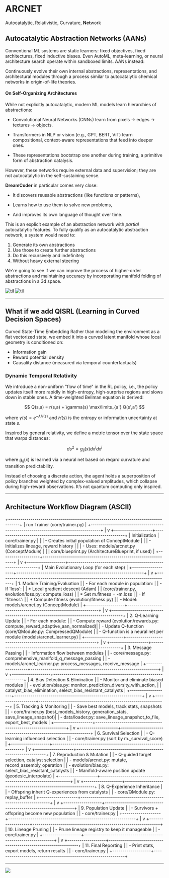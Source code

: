 # ARCNET
Autocatalytic, Relativistic, Curvature, **Net**work

## Autocatalytic Abstraction Networks (AANs)


Conventional ML systems are static learners: fixed objectives, fixed architectures, fixed inductive biases. Even AutoML, meta-learning, or neural architecture search operate within sandboxed limits. AANs instead:

Continuously evolve their own internal abstractions, representations, and architectural modules through a process similar to autocatalytic chemical networks in origin-of-life theories.

#### On Self-Organizing Architectures
While not explicitly autocatalytic, modern ML models learn hierarchies of abstractions:

- Convolutional Neural Networks (CNNs) learn from pixels -> edges -> textures -> objects.

- Transformers in NLP or vision (e.g., GPT, BERT, ViT) learn compositional, context-aware representations that feed into deeper ones.

- These representations bootstrap one another during training, a primitive form of abstraction catalysis.

However, these networks require external data and supervision; they are not autocatalytic in the self-sustaining sense.

**DreamCoder** in particular comes very close:
- It discovers reusable abstractions (like functions or patterns),

- Learns how to use them to solve new problems,

- And improves its own language of thought over time.

This is an explicit example of an abstraction network with *partial* autocatalytic features. To fully qualify as an autocatalytic abstraction network, a system would need to:

1. Generate its own abstractions
2. Use those to create further abstractions
3. Do this recursively and indefinitely
4. Without heavy external steering

We're going to see if we can improve the process of higher-order abstractions and maintaining accuracy by incorporating manifold folding of abstractions in a 3d space. 

![til](examples/lineage_evolution.gif)
![til](examples/lineage_evolution_3d_depth.gif)

***
## What if we add QISRL (Learning in Curved Decision Spaces)

Curved State-Time Embedding
Rather than modeling the environment as a flat vectorized state, we embed it into a curved latent manifold whose local geometry is conditioned on:

- Information gain
- Reward potential density
- Causality distance (measured via temporal counterfactuals)

### Dynamic Temporal Relativity
We introduce a non-uniform "flow of time" in the RL policy, i.e., the policy updates itself more rapidly in high-entropy, high-surprise regions and slows down in stable ones.
A time-weighted Bellman equation is derived:

$$
Q(s,a) = r(s,a) + \gamma(s) \max\limits_{a'} Q(s',a')
$$

where $\gamma(s) = e^{-\lambda H(s)}$ and $H(s)$ is the entropy or information uncertainty at state $s$.

Inspired by general relativity, we define a metric tensor over the state space that warps distances:

$$
ds^2 = g_{ij}(x) dx^i dx^j
$$

where $g_{ij}(x)$ is learned via a neural net based on reqard curvature and transition predictability.

Instead of choosing a discrete action, the agent holds a superposition of policy branches weighted by complex-valued amplitudes, which collapse during high-reward observations. It’s not quantum computing only inspired.

***
## Architecture Workflow Diagram (ASCII)

+-----------------------------------------------------------------------------------+
|                run Trainer (core/trainer.py)                                      |
+-----------------------------------------------------------------------------------+
        |
        v
+-------------------+---------------------------------------------------------------+
| Initialization    |  core/trainer.py                                              |
|                   |  - Creates initial population of ConceptModule                |
|                   |  - Initializes lineage, reward history                        |
|                   |  - Uses: models/arcnet.py (ConceptModule)                     |
|                   |         core/blueprint.py (ArchitectureBlueprint, if used)    |
+-------------------+---------------------------------------------------------------+
        |
        v
+-------------------+---------------------------------------------------------------+
| Main Evolutionary Loop (for each step)                                            |
+-------------------+---------------------------------------------------------------+
        |
        v
+-------------------+---------------------------------------------------------------+
| 1. Module Training/Evaluation                                                     |
|   - For each module in population:                                                |
|     - If 'loss':                                                                  |
|         * Local gradient descent (Adam)                                           |
|           (core/trainer.py, evolution/loss.py: compute_loss)                      |
|         * Set m.fitness = -m.loss                                                 |
|     - If 'fitness':                                                               |
|         * Compute fitness (evolution/fitness.py)                                  |
|     - Model: models/arcnet.py (ConceptModule)                                     |
+-------------------+---------------------------------------------------------------+
        |
        v
+-------------------+---------------------------------------------------------------+
| 2. Q-Learning Update                                                              |
|   - For each module:                                                              |
|     - Compute reward (evolution/rewards.py: compute_reward_adaptive_aan_normalized)|
|     - Update Q-function (core/QModule.py: CompressedQModule)                      |
|     - Q-function is a neural net per module (models/arcnet_learner.py)            |
+-------------------+---------------------------------------------------------------+
        |
        v
+-------------------+---------------------------------------------------------------+
| 3. Message Passing                                                                |
|   - Information flow between modules                                              |
|   - core/message.py: comprehensive_manifold_q_message_passing                     |
|   - models/arcnet_learner.py: process_messages, receive_message                   |
+-------------------+---------------------------------------------------------------+
        |
        v
+-------------------+---------------------------------------------------------------+
| 4. Bias Detection & Elimination                                                   |
|   - Monitor and eliminate biased modules                                          |
|   - evolution/bias.py: monitor_prediction_diversity_with_action,                  |
|                       catalyst_bias_elimination, select_bias_resistant_catalysts  |
+-------------------+---------------------------------------------------------------+
        |
        v
+-------------------+---------------------------------------------------------------+
| 5. Tracking & Monitoring                                                          |
|   - Save best models, track stats, snapshots                                      |
|   - core/trainer.py (best_models_history, generation_stats, save_lineage_snapshot)|
|   - data/loader.py: save_lineage_snapshot_to_file, export_best_models             |
+-------------------+---------------------------------------------------------------+
        |
        v
+-------------------+---------------------------------------------------------------+
| 6. Survival Selection                                                             |
|   - Q-learning influenced selection                                               |
|   - core/trainer.py (sort by m._survival_score)                                   |
+-------------------+---------------------------------------------------------------+
        |
        v
+-------------------+---------------------------------------------------------------+
| 7. Reproduction & Mutation                                                        |
|   - Q-guided target selection, catalyst selection                                 |
|   - models/arcnet.py: mutate, record_assembly_operation                           |
|   - evolution/bias.py: select_bias_resistant_catalysts                            |
|   - Manifold-aware position update (geodesic_interpolate)                         |
+-------------------+---------------------------------------------------------------+
        |
        v
+-------------------+---------------------------------------------------------------+
| 8. Q-Experience Inheritance                                                       |
|   - Offspring inherit Q-experiences from catalysts                                |
|   - core/QModule.py: replay_buffer                                                |
+-------------------+---------------------------------------------------------------+
        |
        v
+-------------------+---------------------------------------------------------------+
| 9. Population Update                                                              |
|   - Survivors + offspring become new population                                   |
|   - core/trainer.py                                                               |
+-------------------+---------------------------------------------------------------+
        |
        v
+-------------------+---------------------------------------------------------------+
| 10. Lineage Pruning                                                               |
|   - Prune lineage registry to keep it manageable                                  |
|   - core/trainer.py                                                               |
+-------------------+---------------------------------------------------------------+
        |
        v
+-------------------+---------------------------------------------------------------+
| 11. Final Reporting                                                               |
|   - Print stats, export models, return results                                    |
|   - core/trainer.py                                                               |
+-------------------+---------------------------------------------------------------+

***
<img src=examples/mermaid-diagram-VERT.svg />
